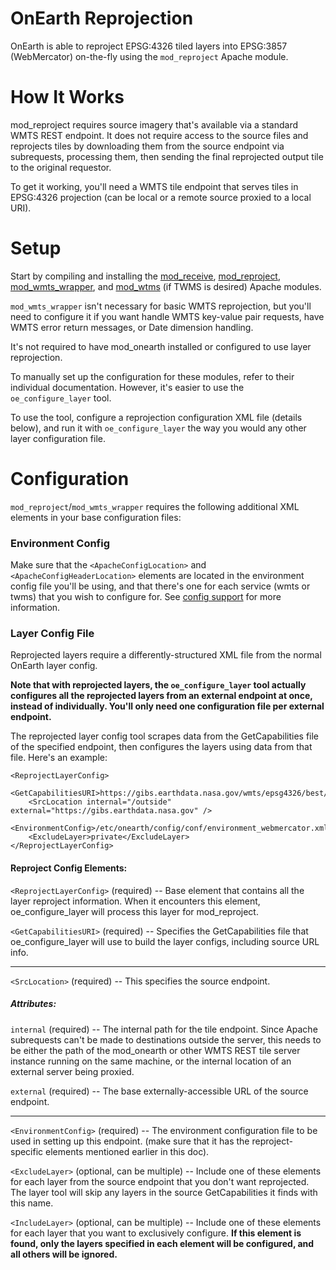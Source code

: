 # OnEarth Reprojection

OnEarth is able to reproject EPSG:4326 tiled layers into EPSG:3857 (WebMercator) on-the-fly using the `mod_reproject` Apache module.


# How It Works
mod_reproject requires source imagery that's available via a standard WMTS REST endpoint. It does not require access to the source files and reprojects tiles by downloading them from the source endpoint via subrequests, processing them, then sending the final reprojected output tile to the original requestor.

To get it working, you'll need a WMTS tile endpoint that serves tiles in EPSG:4326 projection (can be local or a remote source proxied to a local URI).

# Setup

Start by compiling and installing the [mod_receive](../src/modules/mod_receive), [mod_reproject](../src/modules/mod_reproject), [mod_wmts_wrapper](../src/modules/mod_wmts_wrapper), and [mod_wtms](../src/modules/mod_twms) (if TWMS is desired) Apache modules.

`mod_wmts_wrapper` isn't necessary for basic WMTS reprojection, but you'll need to configure it if you want handle WMTS key-value pair requests, have WMTS error return messages, or Date dimension handling.

It's not required to have mod_onearth installed or configured to use layer reprojection.

To manually set up the configuration for these modules, refer to their individual documentation. However, it's easier to use the `oe_configure_layer` tool.

To use the tool, configure a reprojection configuration XML file (details below), and run it with `oe_configure_layer` the way you would any other layer configuration file.

# Configuration

`mod_reproject`/`mod_wmts_wrapper` requires the following additional XML elements in your base configuration files:


### Environment Config
Make sure that the `<ApacheConfigLocation>` and `<ApacheConfigHeaderLocation>` elements are located in the environment config file you'll be using, and that there's one for each service (wmts or twms) that you wish to configure for. See [config support](config_support.md) for more information.

### Layer Config File
Reprojected layers require a differently-structured XML file from the normal OnEarth layer config. 

**Note that with reprojected layers, the `oe_configure_layer` tool actually configures all the reprojected layers from an external endpoint at once, instead of individually. You'll only need one configuration file per external endpoint.**

The reprojected layer config tool scrapes data from the GetCapabilities file of the specified endpoint, then configures the layers using data from that file. Here's an example:

```
<ReprojectLayerConfig>
    <GetCapabilitiesURI>https://gibs.earthdata.nasa.gov/wmts/epsg4326/best/1.0.0/WMTSCapabilities.xml</GetCapabilitiesURI>
    <SrcLocation internal="/outside" external="https://gibs.earthdata.nasa.gov" />
    <EnvironmentConfig>/etc/onearth/config/conf/environment_webmercator.xml</EnvironmentConfig>
    <ExcludeLayer>private</ExcludeLayer>
</ReprojectLayerConfig>
```

#### Reproject Config Elements:

`<ReprojectLayerConfig>` (required) -- Base element that contains all the layer reproject information. When it encounters this element, oe_configure_layer will process this layer for mod_reproject.

`<GetCapabilitiesURI>` (required) -- Specifies the GetCapabilities file that oe_configure_layer will use to build the layer configs, including source URL info.

-----

`<SrcLocation>` (required) -- This specifies the source endpoint.

##### Attributes:

`internal` (required) -- The internal path for the tile endpoint. Since Apache subrequests can't be made to destinations outside the server, this needs to be either the path of the mod_onearth or other WMTS REST tile server instance running on the same machine, or the internal location of an external server being proxied.

`external` (required) -- The base externally-accessible URL of the source endpoint.

-------

`<EnvironmentConfig>` (required) -- The environment configuration file to be used in setting up this endpoint. (make sure that it has the reproject-specific elements mentioned earlier in this doc).

`<ExcludeLayer>` (optional, can be multiple) -- Include one of these elements for each layer from the source endpoint that you don't want reprojected. The layer tool will skip any layers in the source GetCapabilities it finds with this name.

`<IncludeLayer>` (optional, can be multiple) -- Include one of these elements for each layer that you want to exclusively configure. **If this element is found, only the layers specified in each element will be configured, and all others will be ignored.**

